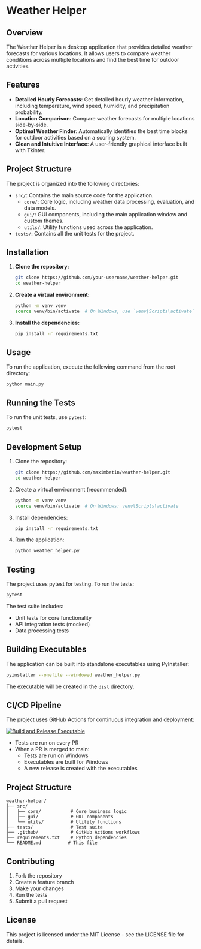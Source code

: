 # Weather Helper

## Overview

The Weather Helper is a desktop application that provides detailed weather forecasts for various locations. It allows users to compare weather conditions across multiple locations and find the best time for outdoor activities.

## Features

- **Detailed Hourly Forecasts**: Get detailed hourly weather information, including temperature, wind speed, humidity, and precipitation probability.
- **Location Comparison**: Compare weather forecasts for multiple locations side-by-side.
- **Optimal Weather Finder**: Automatically identifies the best time blocks for outdoor activities based on a scoring system.
- **Clean and Intuitive Interface**: A user-friendly graphical interface built with Tkinter.

## Project Structure

The project is organized into the following directories:

- `src/`: Contains the main source code for the application.
  - `core/`: Core logic, including weather data processing, evaluation, and data models.
  - `gui/`: GUI components, including the main application window and custom themes.
  - `utils/`: Utility functions used across the application.
- `tests/`: Contains all the unit tests for the project.

## Installation

1. **Clone the repository:**

   ```bash
   git clone https://github.com/your-username/weather-helper.git
   cd weather-helper
   ```

2. **Create a virtual environment:**

   ```bash
   python -m venv venv
   source venv/bin/activate  # On Windows, use `venv\Scripts\activate`
   ```

3. **Install the dependencies:**

   ```bash
   pip install -r requirements.txt
   ```

## Usage

To run the application, execute the following command from the root directory:

```bash
python main.py
```

## Running the Tests

To run the unit tests, use `pytest`:

```bash
pytest
```

## Development Setup

1. Clone the repository:
   ```bash
   git clone https://github.com/maximbetin/weather-helper.git
   cd weather-helper
   ```

2. Create a virtual environment (recommended):
   ```bash
   python -m venv venv
   source venv/bin/activate  # On Windows: venv\Scripts\activate
   ```

3. Install dependencies:
   ```bash
   pip install -r requirements.txt
   ```

4. Run the application:
   ```bash
   python weather_helper.py
   ```

## Testing

The project uses pytest for testing. To run the tests:

```bash
pytest
```

The test suite includes:
- Unit tests for core functionality
- API integration tests (mocked)
- Data processing tests

## Building Executables

The application can be built into standalone executables using PyInstaller:

```bash
pyinstaller --onefile --windowed weather_helper.py
```

The executable will be created in the `dist` directory.

## CI/CD Pipeline

The project uses GitHub Actions for continuous integration and deployment:

[![Build and Release Executable](https://github.com/maximbetin/weather-helper/actions/workflows/release.yml/badge.svg?branch=main)](https://github.com/maximbetin/weather-helper/actions/workflows/release.yml)

- Tests are run on every PR
- When a PR is merged to main:
  - Tests are run on Windows
  - Executables are built for Windows
  - A new release is created with the executables

## Project Structure

```
weather-helper/
├── src/
│   ├── core/           # Core business logic
│   ├── gui/            # GUI components
│   └── utils/          # Utility functions
├── tests/              # Test suite
├── .github/            # GitHub Actions workflows
├── requirements.txt    # Python dependencies
└── README.md          # This file
```

## Contributing

1. Fork the repository
2. Create a feature branch
3. Make your changes
4. Run the tests
5. Submit a pull request

## License

This project is licensed under the MIT License - see the LICENSE file for details.